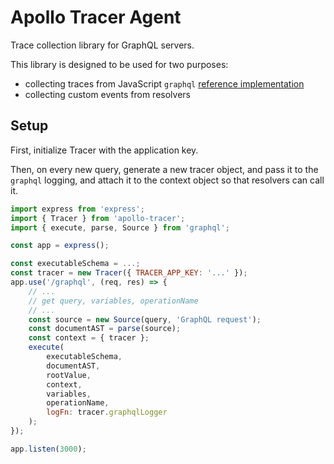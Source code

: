 # Apollo Tracer Agent

Trace collection library for GraphQL servers.

This library is designed to be used for two purposes:

- collecting traces from JavaScript `graphql`
  [reference implementation](github.com/graphql/graphql-js)
- collecting custom events from resolvers

## Setup

First, initialize Tracer with the application key.

Then, on every new query, generate a new tracer object, and pass it to the
`graphql` logging, and attach it to the context object so that resolvers
can call it.

```javascript
import express from 'express';
import { Tracer } from 'apollo-tracer';
import { execute, parse, Source } from 'graphql';

const app = express();

const executableSchema = ...;
const tracer = new Tracer({ TRACER_APP_KEY: '...' });
app.use('/graphql', (req, res) => {
    // ...
    // get query, variables, operationName
    // ...
    const source = new Source(query, 'GraphQL request');
    const documentAST = parse(source);
    const context = { tracer };
    execute(
        executableSchema,
        documentAST,
        rootValue,
        context,
        variables,
        operationName,
        logFn: tracer.graphqlLogger
    );
});

app.listen(3000);
```
